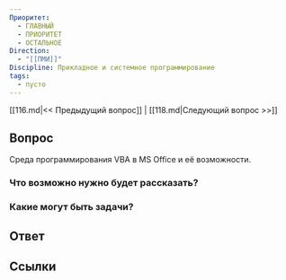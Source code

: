 ```yaml
---
Приоритет:
  - ГЛАВНЫЙ
  - ПРИОРИТЕТ
  - ОСТАЛЬНОЕ
Direction:
  - "[[ПМИ]]" 
Discipline: Прикладное и системное программирование 
tags:
  - пусто
---
```

[[116.md|<< Предыдущий вопрос]] | [[118.md|Следующий вопрос >>]]
## Вопрос

Среда программирования VBA в MS Office и её возможности.

### Что возможно нужно будет рассказать?

### Какие могут быть задачи?

## Ответ

## Ссылки

